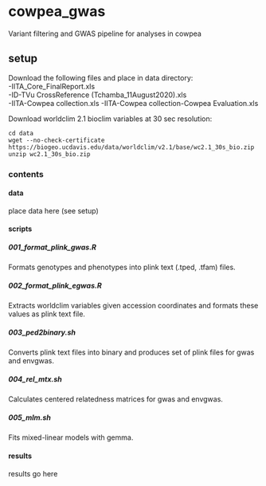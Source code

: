 # cowpea_gwas
Variant filtering and GWAS pipeline for analyses in cowpea

## setup
Download the following files and place in data directory:  
-IITA_Core_FinalReport.xls    
-ID-TVu CrossReference (Tchamba_11August2020).xls  
-IITA-Cowpea collection.xls 
-IITA-Cowpea collection-Cowpea Evaluation.xls

Download worldclim 2.1 bioclim variables at 30 sec resolution:
```
cd data
wget --no-check-certificate https://biogeo.ucdavis.edu/data/worldclim/v2.1/base/wc2.1_30s_bio.zip
unzip wc2.1_30s_bio.zip
```

### contents
#### data  
place data here (see setup)

#### scripts  
##### 001_format_plink_gwas.R
Formats genotypes and phenotypes into plink text (.tped, .tfam) files.

##### 002_format_plink_egwas.R
Extracts worldclim variables given accession coordinates and formats these values as plink text file.  

##### 003_ped2binary.sh
Converts plink text files into binary and produces set of plink files for gwas and envgwas. 

##### 004_rel_mtx.sh
Calculates centered relatedness matrices for gwas and envgwas. 

##### 005_mlm.sh
Fits mixed-linear models with gemma.   

#### results
results go here

